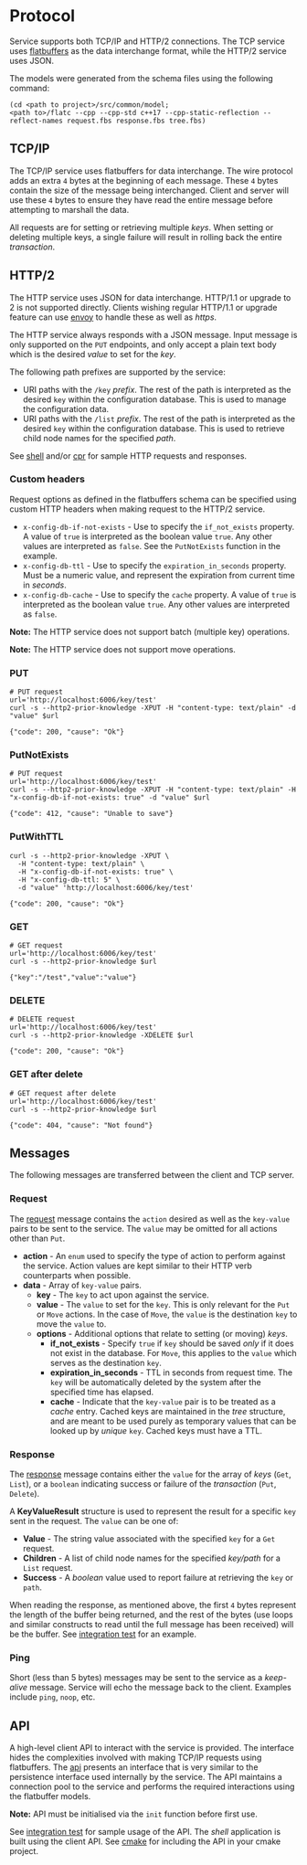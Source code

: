# Protocol

Service supports both TCP/IP and HTTP/2 connections. The TCP service uses 
[flatbuffers](https://google.github.io/flatbuffers/) as the data interchange format, while 
the HTTP/2 service uses JSON.

The models were generated from the schema files using the following command:

```shell
(cd <path to project>/src/common/model;
<path to>/flatc --cpp --cpp-std c++17 --cpp-static-reflection --reflect-names request.fbs response.fbs tree.fbs)
```

## TCP/IP

The TCP/IP service uses flatbuffers for data interchange. The wire protocol adds an extra `4` bytes
at the beginning of each message. These `4` bytes contain the size of the message being 
interchanged. Client and server will use these `4` bytes to ensure they have read the 
entire message before attempting to marshall the data.

All requests are for setting or retrieving multiple *keys*. When setting or deleting 
multiple keys, a single failure will result in rolling back the entire *transaction*.

## HTTP/2

The HTTP service uses JSON for data interchange. HTTP/1.1 or upgrade to 2 is not supported 
directly. Clients wishing regular HTTP/1.1 or upgrade feature can use 
[envoy](https://www.envoyproxy.io/) to handle these as well as *https*.

The HTTP service always responds with a JSON message. Input message is only supported on 
the `PUT` endpoints, and only accept a plain text body which is the desired *value* to set 
for the *key*.

The following path prefixes are supported by the service:
* URI paths with the `/key` *prefix*. The rest of the path is interpreted as the desired 
  `key` within the configuration database. This is used to manage the configuration data.
* URI paths with the `/list` *prefix*. The rest of the path is interpreted as the desired 
  `key` within the configuration database. This is used to retrieve child node names for
  the specified *path*.

See [shell](https://github.com/sptrakesh/config-db/blob/master/test/integration/curl.sh) 
and/or [cpr](https://github.com/sptrakesh/config-db/blob/master/test/integration/http.cpp)
for sample HTTP requests and responses.

### Custom headers

Request options as defined in the flatbuffers schema can be specified using custom HTTP headers when making request to the HTTP/2 service.

* `x-config-db-if-not-exists` - Use to specify the `if_not_exists` property. A value of 
  `true` is interpreted as the boolean value `true`. Any other values are interpreted as 
  `false`. See the `PutNotExists` function in the example.
* `x-config-db-ttl` - Use to specify the `expiration_in_seconds` property. Must be a numeric 
  value, and represent the expiration from current time in *seconds*.
* `x-config-db-cache` - Use to specify the `cache` property. A value of `true` is 
  interpreted as the boolean value `true`. Any other values are interpreted as `false`.

**Note:** The HTTP service does not support batch (multiple key) operations.

**Note:** The HTTP service does not support move operations.

### PUT
```shell
# PUT request
url='http://localhost:6006/key/test'
curl -s --http2-prior-knowledge -XPUT -H "content-type: text/plain" -d "value" $url
```
```shell
{"code": 200, "cause": "Ok"}
```

### PutNotExists
```shell
# PUT request
url='http://localhost:6006/key/test'
curl -s --http2-prior-knowledge -XPUT -H "content-type: text/plain" -H "x-config-db-if-not-exists: true" -d "value" $url
```
```shell
{"code": 412, "cause": "Unable to save"}
```

### PutWithTTL
```shell
curl -s --http2-prior-knowledge -XPUT \
  -H "content-type: text/plain" \
  -H "x-config-db-if-not-exists: true" \
  -H "x-config-db-ttl: 5" \
  -d "value" 'http://localhost:6006/key/test'
```
```shell
{"code": 200, "cause": "Ok"}
```

### GET
```shell
# GET request
url='http://localhost:6006/key/test'
curl -s --http2-prior-knowledge $url
```
```shell
{"key":"/test","value":"value"}
```

### DELETE
```shell
# DELETE request
url='http://localhost:6006/key/test'
curl -s --http2-prior-knowledge -XDELETE $url
```
```shell
{"code": 200, "cause": "Ok"}
```

### GET after delete
```shell
# GET request after delete
url='http://localhost:6006/key/test'
curl -s --http2-prior-knowledge $url
```
```shell
{"code": 404, "cause": "Not found"}
```

## Messages
The following messages are transferred between the client and TCP server.

### Request

The [request](https://github.com/sptrakesh/config-db/blob/master/src/common/model/request.fbs)
message contains the `action` desired as well as the `key-value` pairs to be sent to the 
service. The `value` may be omitted for all actions other than `Put`.

* **action** - An `enum` used to specify the type of action to perform against the service.
  Action values are kept similar to their HTTP verb counterparts when possible.
* **data** - Array of `key-value` pairs.
  * **key** - The `key` to act upon against the service.
  * **value** - The `value` to set for the `key`. This is only relevant for the `Put` 
    or `Move` actions. In the case of `Move`, the `value` is the destination `key` to move
    the `value` to.
  * **options** - Additional options that relate to setting (or moving) *keys*.
    * **if_not_exists** - Specify `true` if `key` should be saved *only* if it does not 
      exist in the database. For `Move`, this applies to the `value` which serves as the 
      destination `key`. 
    * **expiration_in_seconds** - TTL in seconds from request time. The `key` will be 
      automatically deleted by the system after the specified time has elapsed.
    * **cache** - Indicate that the `key-value` pair is to be treated as a *cache* entry.
      Cached keys are maintained in the *tree* structure, and are meant to be used purely 
      as temporary values that can be looked up by *unique* `key`. Cached keys must have a TTL.

### Response

The [response](https://github.com/sptrakesh/config-db/blob/master/src/common/model/response.fbs)
message contains either the `value` for the array of *keys* (`Get`, `List`), or a `boolean`
indicating success or failure of the *transaction* (`Put`, `Delete`).

A **KeyValueResult** structure is used to represent the result for a specific `key` sent 
in the request. The `value` can be one of:
* **Value** - The string value associated with the specified `key` for a `Get` request.
* **Children** - A list of child node names for the specified *key/path* for a `List` request.
* **Success** - A *boolean* value used to report failure at retrieving the `key` or `path`.

When reading the response, as mentioned above, the first `4` bytes represent the length 
of the buffer being returned, and the rest of the bytes (use loops and similar constructs
to read until the full message has been received) will be the buffer. See 
[integration test](https://github.com/sptrakesh/config-db/blob/master/test/integration/tcp.cpp)
for an example.

### Ping

Short (less than 5 bytes) messages may be sent to the service as a *keep-alive* message. 
Service will echo the message back to the client. Examples include `ping`, `noop`, etc.

## API

A high-level client API to interact with the service is provided. The interface hides the 
complexities involved with making TCP/IP requests using flatbuffers. The 
[api](https://github.com/sptrakesh/config-db/blob/master/src/api/api.hpp) presents an 
interface that is very similar to the persistence interface used internally by the service. The API maintains a connection pool to the service and performs the required interactions using the flatbuffer models.

**Note:** API must be initialised via the `init` function before first use.

See [integration test](https://github.com/sptrakesh/config-db/blob/master/test/integration/apicrud.cpp)
for sample usage of the API. The *shell* application is built using the client API. See 
[cmake](https://github.com/sptrakesh/config-db?tab=readme-ov-file#api-usage) for including 
the API in your cmake project.